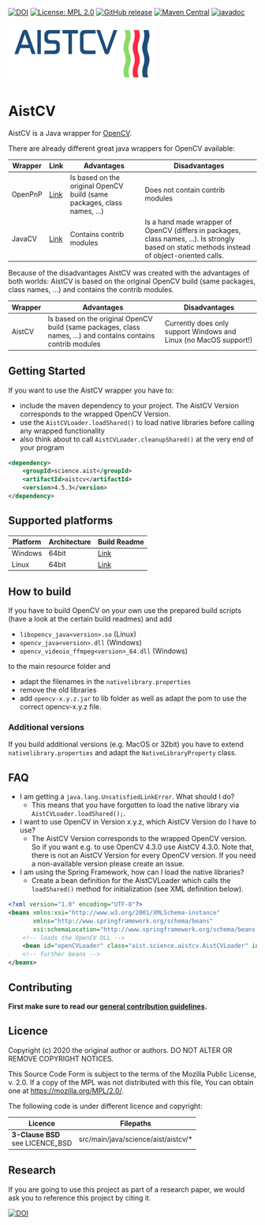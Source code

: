 [![DOI](https://zenodo.org/badge/335648723.svg)](https://zenodo.org/badge/latestdoi/335648723)
[![License: MPL 2.0](https://img.shields.io/badge/License-MPL%202.0-brightgreen.svg)](https://opensource.org/licenses/MPL-2.0)
[![GitHub release](https://img.shields.io/github/v/release/fhooeaist/aistcv.svg)](https://github.com/fhooeaist/aistcv/releases)
[![Maven Central](https://img.shields.io/maven-central/v/science.aist/aistcv.svg?label=Maven%20Central)](https://search.maven.org/artifact/science.aist/aistcv)
[![javadoc](https://javadoc.io/badge2/science.aist/aistcv/javadoc.svg)](https://javadoc.io/doc/science.aist/aistcv) 

![logo](./documentation/logo.png)

# AistCV




AistCV is a Java wrapper for [OpenCV](https://github.com/opencv/opencv).

There are already different great java wrappers for OpenCV available:

| Wrapper | Link                                       | Advantages                                                 | Disadvantages                                                             |
|---------|--------------------------------------------|------------------------------------------------------------|---------------------------------------------------------------------------|
| OpenPnP | [Link](https://github.com/openpnp/opencv)  | Is based on the original OpenCV build (same packages, class names, ...)      | Does not contain  contrib modules                                         |
| JavaCV  | [Link](https://github.com/bytedeco/javacv) |  Contains contrib modules | Is a hand made wrapper of OpenCV (differs in packages, class names, ...). Is strongly based on static methods instead of object-oriented calls. |

Because of the disadvantages AistCV was created with the advantages of both worlds: AistCV is based on the original OpenCV build (same packages, class names, ...) and contains the contrib modules.

| Wrapper | Advantages                                                 | Disadvantages                                                             |
|---------|------------------------------------------------------------|---------------------------------------------------------------------------|
| AistCV |  Is based on the original OpenCV build (same packages, class names, ...) and contains contains contrib modules      | Currently does only support Windows and Linux (no MacOS support!) |

## Getting Started

If you want to use the AistCV wrapper you have to:

- include the maven dependency to your project. The AistCV Version corresponds to the wrapped OpenCV Version.
- use the `AistCVLoader.loadShared()` to load native libraries before calling any wrapped functionality
- also think about to call `AistCVLoader.cleanupShared()` at the very end of your program


```xml
<dependency>
    <groupId>science.aist</groupId>
    <artifactId>aistcv</artifactId>
    <version>4.5.3</version>
</dependency>
```

## Supported platforms

| Platform | Architecture | Build Readme |
|----------|--------------|--------------|
| Windows  | 64bit        | [Link](./windows/readme.md) |
| Linux    | 64bit        | [Link](./linux/readme.md) |

## How to build

If you have to build OpenCV on your own use the prepared build scripts (have a look at the certain build readmes) and add

- `libopencv_java<version>.so` (Linux)
- `opencv_java<version>.dll` (Windows)
- `opencv_videoio_ffmpeg<version>_64.dll` (Windows)

to the main resource folder and

- adapt the filenames in the `nativelibrary.properties`
- remove the old libraries
- add `opencv-x.y.z.jar` to lib folder as well as adapt the pom to use the correct opencv-x.y.z file.

### Additional versions

If you build additional versions (e.g. MacOS or 32bit) you have to extend `nativelibrary.properties` and adapt the `NativeLibraryProperty` class. 

## FAQ

- I am getting a `java.lang.UnsatisfiedLinkError`. What should I do?
  - This means that you have forgotten to load the native library via `AistCVLoader.loadShared();`.
- I want to use OpenCV in Version x.y.z, which AistCV Version do I have to use?
  - The AistCV Version corresponds to the wrapped OpenCV version. So if you want e.g. to use OpenCV 4.3.0 use AistCV 4.3.0. Note that, there is not an AistCV Version for every OpenCV version. If you need a non-available version please create an issue. 
- I am using the Spring Framework, how can I load the native libraries?
  -  Create a bean definition for the AistCVLoader which calls the `loadShared()` method for initialization (see XML definition below).

```XML
<?xml version="1.0" encoding="UTF-8"?>
<beans xmlns:xsi="http://www.w3.org/2001/XMLSchema-instance"
       xmlns="http://www.springframework.org/schema/beans"
       xsi:schemaLocation="http://www.springframework.org/schema/beans http://www.springframework.org/schema/beans/spring-beans.xsd">
    <!-- loads the OpenCV DLL -->
    <bean id="openCVLoader" class="aist.science.aistcv.AistCVLoader" init-method="loadShared"/>
    <!-- further beans -->
</beans>
```

## Contributing

**First make sure to read our [general contribution guidelines](https://fhooeaist.github.io/CONTRIBUTING.html).**
   
## Licence

Copyright (c) 2020 the original author or authors.
DO NOT ALTER OR REMOVE COPYRIGHT NOTICES.

This Source Code Form is subject to the terms of the Mozilla Public
License, v. 2.0. If a copy of the MPL was not distributed with this
file, You can obtain one at https://mozilla.org/MPL/2.0/.

The following code is under different licence and copyright: 

| Licence | Filepaths |
|-|-|
| **3-Clause BSD**<br>see LICENCE_BSD | src/main/java/science/aist/aistcv/* |

## Research

If you are going to use this project as part of a research paper, we would ask you to reference this project by citing
it. 

[![DOI](https://zenodo.org/badge/335648723.svg)](https://zenodo.org/badge/latestdoi/335648723)

